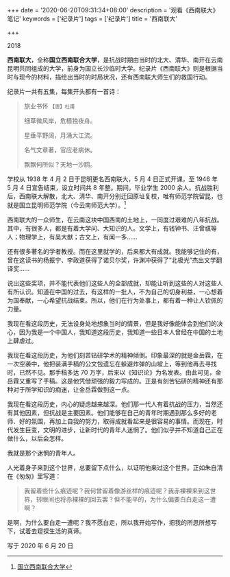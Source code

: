 +++
date = '2020-06-20T09:31:34+08:00'
description = '观看《西南联大》笔记'
keywords = ['纪录片']
tags = ['纪录片']
title = '西南联大'

+++

2018

**西南联大**，全称**国立西南联合大学**，是抗战时期由当时的北大、清华、南开在云南昆明共同组成的大学，前身为国立长沙临时大学。纪录片《西南联大》则是根据当时与现今的材料，描绘出当时的时局状况，还有西南联大师生们的救国行动。

纪录片一共有五集，每集开头都有一首诗：

> 旅业书怀  <small>【唐】杜甫</small>
>
> 细草微风岸，危樯独夜舟。
>
> 星垂平野阔，月涌大江流。
>
> 名气文章著，官应老病休。
>
> 飘飘何所似？天地一沙鸥。

学校从 1938 年 4 月 2 日于昆明更名西南联大，5 月 4 日正式开课，至 1946 年 5 月 4 日宣告结束，设立时间共 8 年整。期间，毕业学生 2000 余人。抗战胜利后，西南联大解散，北大、清华、南开分别迁回原址复校，唯有师范学院留昆，也就是国立昆明师范学院（今云南师范大学）。[^1]

西南联大的一众师生，在云南这块中国西南的土地上，一同度过艰难的八年抗战。其中，有很多人，都是有着大学问、大知识的人。文学上，有钱钟书、汪曾祺等人；物理学上，有吴大猷；古文上，有闻一多……

还有很多著名的学者教授。而在这里就学的，后来都大有成就。我能够记住的有，曾在这读书的杨振宁、李政道获得了诺贝尔奖，许渊冲获得了“北极光”杰出文学翻译奖……

说出这些奖项，并不能代表他们这些人的全部成就，却能让听到这些的人对这些人有所认识。知道在中国的过去，有这样的一批人，不为自己的切身利益，一心想着为国奉献，一心希望抗战结束。所以，他们在行为处事上，都有着一种让人钦佩的力量。

我现在看这段历史，无法设身处地想象当时的情景，但是我好像能体会到他们的决心，因为我是一个中国人，我知道这段历史，我知道一些日本人曾经在中国的土地上肆虐过。

我现在看这段历史，为他们刻苦钻研学术的精神倾倒。印象最深的就是金岳霖，在一次空袭中，他把装满手稿的公文包遗忘在躲避炸弹的山坡上，等到他再去寻找时，已然不见。那手稿多达 70 万字，后来以《知识论》为名发表。由此可见，金岳霖又重写了手稿。这是他凭借顽强的毅力写成的。正是有刻苦钻研的精神还有那种对于所学知识的痴迷，让金岳霖做到这一点。

我现在看这段历史，内心的疑虑越来越深。他们那一代人有着抗战的压力，当然还有其他因素，但抗战是主要因素。他们能够在自己的青年时期遇到那么多好的老师、好的氛围，再加上自我的努力，取得成就看起来是很容易的事情。而现在，时代发生巨变，文明的进步，让新时代的青年人迷惘了。他们似乎并不知道自己正在做什么，以后会怎样。

我就是那个迷惘的青年人。

人光着身子来到这个世界，总要留下点什么，以证明他来过这个世界。正如朱自清在《匆匆》里写道：

> 我留着些什么痕迹呢？我何曾留着像游丝样的痕迹呢？我赤裸裸来到这世界，转眼间也将赤裸裸的回去罢？但不能平的，为什么偏要白白走这一遭啊？

是啊，为什么要白走一遭呢？我不愿白走，所以我开始写作，把我的所思所想写下，试着去窥探生活的真谛。

[^1]: [国立西南联合大学](https://zh.wikipedia.org/wiki/国立西南联合大学)

写于 2020 年 6 月 20 日
